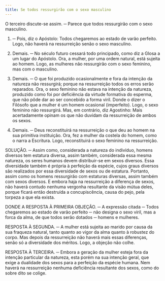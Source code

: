 ```yaml
---
title: Se todos ressurgirão com o sexo masculino
---
```


O terceiro discute-se assim. ─ Parece que todos ressurgirão com o sexo masculino.  

1. ─ Pois, diz o Apóstolo: Todos chegaremos ao estado de varão perfeito. Logo, não haverá na ressurreição senão o sexo masculino.  

2. Demais. ─ No século futuro cessará todo principado, como diz a Glosa a um lugar do Apóstolo. Ora, a mulher, por uma ordem natural, está sujeita ao homem. Logo, as mulheres não ressurgirão com o sexo feminino, mas com o masculino.  

3. Demais. ─ O que foi produzido ocasionalmente e fora da intenção da natureza não ressurgirá; porque na ressurreição todos os erros serão reparados. Ora, o sexo feminino não estava na intenção da natureza, produzido como foi por deficiência da virtude formativa do esperma, que não pôde dar ao ser concebido a forma viril. Donde o dizer o Filósofo que a mulher é um homem ocasional (imperfeito).
 Logo, o sexo feminino não ressurgirá.  Mas, em contrário, diz Agostinho: Mais acertadamente opinam os que não duvidam da ressurreição de ambos os sexos.  

2. Demais. ─ Deus reconstituirá na ressurreição o que deu ao homem na sua primitiva instituição. Ora, fez a mulher da costela do homem, como o narra a Escritura. Logo, reconstituirá o sexo feminino na ressurreição.  

SOLUÇÃO. ─ Assim como, considerada a natureza do indivíduo, homens diversos tem estatura diversa, assim também, considerada essa mesma natureza, os seres humanos devem distribuir-se em sexos diversos. Essa diversidade também é própria à perfeição da espécie, cujos graus diversos são realizados por essa diversidade de sexos ou de estatura. Portanto, assim como os homens ressurgirão com estaturas diversas, assim também com sexos diversos. E embora haja na ressurreição a diferença de sexos, não haverá contudo nenhuma vergonha resultante da visão mútua deles, porque ficará então destruída a concupiscência, causa do pejo, pela torpeza a que ela exista.  

DONDE A RESPOSTA À PRIMEIRA OBJEÇÃO. ─ A expressão citada ─ Todos chegaremos ao estado de varão perfeito ─ não designa o sexo viril, mas a forca da alma, de que todos serão dotados ─ homens e mulheres. 

RESPOSTA À SEGUNDA. ─ A mulher está sujeita ao marido por causa da sua fraqueza natural, tanto quanto ao vigor da alma quanto à robustez do corpo. Mas depois da ressurreição não haverá mais essas diferenças, senão só a diversidade dos méritos. Logo, a objeção não colhe.  

RESPOSTA À TERCEIRA. ─ Embora a geração da mulher esteja fora da intenção particular da natureza, esta porém na sua intenção geral, que exige a dualidade dos sexos para a perfeição da espécie humana. Nem haverá na ressurreição nenhuma deficiência resultante dos sexos, como do sobre dito se colige.